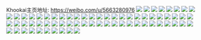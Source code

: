 Khookai主页地址: https://weibo.com/u/5663280976 
![](https://wx4.sinaimg.cn/mw2000/006bgy5yly1h9favz2rlxj31o02804qq.jpg) 
![](https://wx4.sinaimg.cn/mw2000/006bgy5yly1h9faw51exaj31o0280u0x.jpg) 
![](https://wx4.sinaimg.cn/mw2000/006bgy5yly1h9faw8nnwsj31o0280qv5.jpg) 
![](https://wx4.sinaimg.cn/mw2000/006bgy5yly1h9fawdqttbj31o02804qq.jpg) 
![](https://wx4.sinaimg.cn/mw2000/006bgy5yly1h9faxo1thsj31o0280x6p.jpg) 
![](https://wx4.sinaimg.cn/mw2000/006bgy5yly1h9fawmiu15j31o01o0e81.jpg) 
![](https://wx4.sinaimg.cn/mw2000/006bgy5yly1h9fawra2efj31o02804qq.jpg) 
![](https://wx4.sinaimg.cn/mw2000/006bgy5yly1h9favu3oujj31o01o0hdt.jpg) 
![](https://wx4.sinaimg.cn/mw2000/006bgy5yly1h9e0rjrc2ej32c02c01ky.jpg) 
![](https://wx4.sinaimg.cn/mw2000/006bgy5yly1h98aexlfymj32c02c0qv6.jpg) 
![](https://wx4.sinaimg.cn/mw2000/006bgy5yly1h976k7tqgfj31o02807wh.jpg) 
![](https://wx4.sinaimg.cn/mw2000/006bgy5yly1h976k9dl4bj31o02804qp.jpg) 
![](https://wx4.sinaimg.cn/mw2000/006bgy5yly1h976kap2a8j31o0280b29.jpg) 
![](https://wx4.sinaimg.cn/mw2000/006bgy5yly1h976kd94qgj31o0280e82.jpg) 
![](https://wx4.sinaimg.cn/mw2000/006bgy5yly1h976kfpmv5j32bc334qv6.jpg) 
![](https://wx4.sinaimg.cn/mw2000/006bgy5yly1h976kkx7hej31o0280kjm.jpg) 
![](https://wx4.sinaimg.cn/mw2000/006bgy5yly1h976kq4d5ij31o0280hdt.jpg) 
![](https://wx4.sinaimg.cn/mw2000/006bgy5yly1h976kt4whej32801o0e81.jpg) 
![](https://wx4.sinaimg.cn/mw2000/006bgy5yly1h976kxdfxrj31o0280hdt.jpg) 
![](https://wx4.sinaimg.cn/mw2000/006bgy5yly1h976kzdbkkj31o02804qp.jpg) 
![](https://wx4.sinaimg.cn/mw2000/006bgy5yly1h976k6awz7j31o02807wh.jpg) 
![](https://wx4.sinaimg.cn/mw2000/006bgy5yly1h976l1hhslj31o02804qp.jpg) 
![](https://wx4.sinaimg.cn/mw2000/006bgy5yly1h976l2eyfzj31o02804g2.jpg) 
![](https://wx4.sinaimg.cn/mw2000/006bgy5yly1h976mh2g7pj32bc334kjn.jpg) 
![](https://wx4.sinaimg.cn/mw2000/006bgy5yly1h976l5hr65j31o02804qq.jpg) 
![](https://wx4.sinaimg.cn/mw2000/006bgy5yly1h976mizk8pj31o0280kjm.jpg) 
![](https://wx4.sinaimg.cn/mw2000/006bgy5yly1h976l66ebgj31o0280nce.jpg) 
![](https://wx4.sinaimg.cn/mw2000/006bgy5yly1h976mky78pj31o0280hdu.jpg) 
![](https://wx4.sinaimg.cn/mw2000/006bgy5yly1h934rdu7zzj313z0u0ady.jpg) 
![](https://wx4.sinaimg.cn/mw2000/006bgy5yly1h934qbs69qj30u01sxn4m.jpg) 
![](https://wx4.sinaimg.cn/mw2000/006bgy5yly1h934qfje3fj30tu0tudnh.jpg) 
![](https://wx4.sinaimg.cn/mw2000/006bgy5yly1h934qd01ovj30ld0lognz.jpg) 
![](https://wx4.sinaimg.cn/mw2000/006bgy5yly1h8ixk7q1edj31o0280e82.jpg) 
![](https://wx4.sinaimg.cn/mw2000/006bgy5yly1h8ixkglgzyj31o01o0kjl.jpg) 
![](https://wx4.sinaimg.cn/mw2000/006bgy5yly1h8ixk9tht6j31o0280e82.jpg) 
![](https://wx4.sinaimg.cn/mw2000/006bgy5yly1h8ixke6r51j31o01o0e81.jpg) 
![](https://wx4.sinaimg.cn/mw2000/006bgy5yly1h8ixkbvijhj31o01o0x6p.jpg) 
![](https://wx4.sinaimg.cn/mw2000/006bgy5yly1h8ixkfde38j31o01o0e81.jpg) 
![](https://wx4.sinaimg.cn/mw2000/006bgy5yly1h8ggbp3euej32c0340kjm.jpg) 
![](https://wx4.sinaimg.cn/mw2000/006bgy5yly1h8ggbusltej30wi1yc4qp.jpg) 
![](https://wx4.sinaimg.cn/mw2000/006bgy5yly1h8ggby9qxkj32c0340kjm.jpg) 
![](https://wx4.sinaimg.cn/mw2000/006bgy5yly1h8ggd0mywnj30si1eojzb.jpg) 
![](https://wx4.sinaimg.cn/mw2000/006bgy5ygy1h8639ffdwxj30u00u0tfj.jpg) 
![](https://wx4.sinaimg.cn/mw2000/006bgy5ygy1h83gu2bwc3j30k30q976s.jpg) 
![](https://wx4.sinaimg.cn/mw2000/006bgy5ygy1h7onghe0gsj30u00u0wh7.jpg) 
![](https://wx4.sinaimg.cn/mw2000/006bgy5ygy1h6tltffijrj30u00u0t9k.jpg) 
![](https://wx4.sinaimg.cn/mw2000/006bgy5ygy1h6rcxdg31ej31lg340gte.jpg) 
![](https://wx4.sinaimg.cn/mw2000/006bgy5ygy1h6rcxvpiudj31lg3404qq.jpg) 
![](https://wx4.sinaimg.cn/mw2000/006bgy5ygy1h6rcxj2lczj31k03404qq.jpg) 
![](https://wx4.sinaimg.cn/mw2000/006bgy5ygy1h6rcxyo731j32xk240e82.jpg) 
![](https://wx4.sinaimg.cn/mw2000/006bgy5ygy1h6rcx38a4gj32c0340b2a.jpg) 
![](https://wx4.sinaimg.cn/mw2000/006bgy5ygy1h6rcxr2o9kj31fi0zjam0.jpg) 
![](https://wx4.sinaimg.cn/mw2000/006bgy5ygy1h6rcx5hoqlj31o0280n4h.jpg) 
![](https://wx4.sinaimg.cn/mw2000/006bgy5ygy1h6rcx6dbcej30u0140ta7.jpg) 
![](https://wx4.sinaimg.cn/mw2000/006bgy5ygy1h6e5ei0571j30u00u0wff.jpg) 
![](https://wx4.sinaimg.cn/mw2000/006bgy5ygy1h6e5eidsogj30u00u0q4a.jpg) 
![](https://wx4.sinaimg.cn/mw2000/006bgy5ygy1h6eaxw571aj30u00u0jsj.jpg) 
![](https://wx4.sinaimg.cn/mw2000/006bgy5ygy1h6e5eiufn4j30v80ql3yv.jpg) 
![](https://wx4.sinaimg.cn/mw2000/006bgy5ygy1h66azzxfa6j30tu0tu40h.jpg) 
![](https://wx4.sinaimg.cn/mw2000/006bgy5ygy1h60jszsjeij30u00u0ab4.jpg) 
![](https://wx4.sinaimg.cn/mw2000/006bgy5ygy1h60jt0eoj0j30u00u0abb.jpg) 
![](https://wx4.sinaimg.cn/mw2000/006bgy5ygy1h5w3992n64j30u00u0aap.jpg) 
![](https://wx4.sinaimg.cn/mw2000/006bgy5ygy1h5ffi32drcj30u00u00z3.jpg) 
![](https://wx4.sinaimg.cn/mw2000/006bgy5ygy1h5ffi5bjvnj30u02hynjq.jpg) 
![](https://wx4.sinaimg.cn/mw2000/006bgy5ygy1h5ffi43kshj30u00u0wie.jpg) 
![](https://wx4.sinaimg.cn/mw2000/006bgy5ygy1h5fhjl36gtj30u02hynle.jpg) 
![](https://wx4.sinaimg.cn/mw2000/006bgy5ygy1h5ffhy77w3j30u00u0q77.jpg) 
![](https://wx4.sinaimg.cn/mw2000/006bgy5ygy1h5ffi2kjxwj30u00u0dl8.jpg) 
